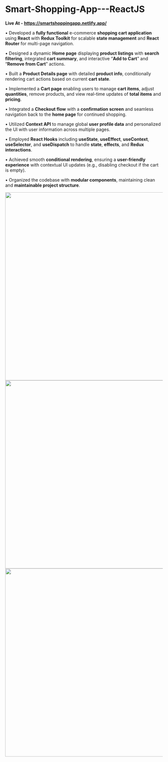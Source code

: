 # Smart-Shopping-App---ReactJS

**Live At - https://smartshoppingapp.netlify.app/**

• Developed a **fully functional** e-commerce **shopping cart application** using **React** with **Redux Toolkit** for scalable **state management** and **React Router** for multi-page navigation.

• Designed a dynamic **Home page** displaying **product listings** with **search filtering**, integrated **cart summary**, and interactive “**Add to Cart**” and “**Remove from Cart**” actions.

• Built a **Product Details page** with detailed **product info**, conditionally rendering cart actions based on current **cart state**.

• Implemented a **Cart page** enabling users to manage **cart items**, adjust **quantities**, remove products, and view real-time updates of **total items** and **pricing**.

• Integrated a **Checkout flow** with a **confirmation screen** and seamless navigation back to the **home page** for continued shopping.

• Utilized **Context API** to manage global **user profile data** and personalized the UI with user information across multiple pages.

• Employed **React Hooks** including **useState**, **useEffect**, **useContext**, **useSelector**, and **useDispatch** to handle **state**, **effects**, and **Redux interactions**.

• Achieved smooth **conditional rendering**, ensuring a **user-friendly experience** with contextual UI updates (e.g., disabling checkout if the cart is empty).

• Organized the codebase with **modular components**, maintaining clean and **maintainable project structure**.

<img src="https://github.com/user-attachments/assets/e38d855f-f785-4632-a79a-9580712975a3" style="width: 600; " />

<img src="https://github.com/user-attachments/assets/c6437aa1-c1c4-41f5-b2b4-5b5c765c4d44" style="width: 600; height: px;" />

<img src="https://github.com/user-attachments/assets/b7680994-e9a9-4e24-bec2-4f74052638e3" style="width: 600; height: px;" />

